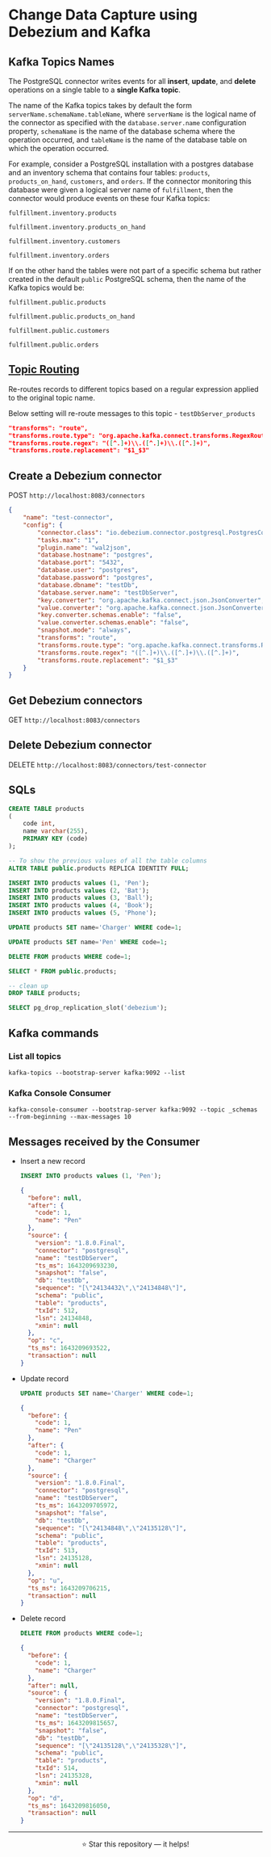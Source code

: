 # Change Data Capture using Debezium and Kafka

## Kafka Topics Names
The PostgreSQL connector writes events for all **insert**, **update**, and **delete** operations on a single table to a **single Kafka topic**.

The name of the Kafka topics takes by default the form `serverName.schemaName.tableName`, where `serverName` is the logical name of the connector as specified with the `database.server.name` configuration property, `schemaName` is the name of the database schema where the operation occurred, and `tableName` is the name of the database table on which the operation occurred.

For example, consider a PostgreSQL installation with a postgres database and an inventory schema that contains four tables: `products`, `products_on_hand`, `customers`, and `orders`. If the connector monitoring this database were given a logical server name of `fulfillment`, then the connector would produce events on these four Kafka topics:

```
fulfillment.inventory.products

fulfillment.inventory.products_on_hand

fulfillment.inventory.customers

fulfillment.inventory.orders
```

If on the other hand the tables were not part of a specific schema but rather created in the default `public` PostgreSQL schema, then the name of the Kafka topics would be:

```
fulfillment.public.products

fulfillment.public.products_on_hand

fulfillment.public.customers

fulfillment.public.orders
```

## [Topic Routing](https://debezium.io/documentation/reference/stable/transformations/topic-routing.html "Topic Routing")

Re-routes records to different topics based on a regular expression applied to the original topic name.

Below setting will re-route messages to this topic - `testDbServer_products`

```json
"transforms": "route",
"transforms.route.type": "org.apache.kafka.connect.transforms.RegexRouter",
"transforms.route.regex": "([^.]+)\\.([^.]+)\\.([^.]+)",
"transforms.route.replacement": "$1_$3"
```


## Create a Debezium connector

POST `http://localhost:8083/connectors`

```json
{
    "name": "test-connector",
    "config": {
        "connector.class": "io.debezium.connector.postgresql.PostgresConnector",
        "tasks.max": "1",
        "plugin.name": "wal2json",
        "database.hostname": "postgres",
        "database.port": "5432",
        "database.user": "postgres",
        "database.password": "postgres",
        "database.dbname": "testDb",
        "database.server.name": "testDbServer",
        "key.converter": "org.apache.kafka.connect.json.JsonConverter",
        "value.converter": "org.apache.kafka.connect.json.JsonConverter",
        "key.converter.schemas.enable": "false",
        "value.converter.schemas.enable": "false",
        "snapshot.mode": "always",
        "transforms": "route",
        "transforms.route.type": "org.apache.kafka.connect.transforms.RegexRouter",
        "transforms.route.regex": "([^.]+)\\.([^.]+)\\.([^.]+)",
        "transforms.route.replacement": "$1_$3"
    }
}
```


## Get Debezium connectors

GET `http://localhost:8083/connectors`


## Delete Debezium connector

DELETE `http://localhost:8083/connectors/test-connector`


## SQLs

```sql
CREATE TABLE products
(
    code int,
    name varchar(255),
    PRIMARY KEY (code)
);

-- To show the previous values of all the table columns
ALTER TABLE public.products REPLICA IDENTITY FULL;

INSERT INTO products values (1, 'Pen');
INSERT INTO products values (2, 'Bat');
INSERT INTO products values (3, 'Ball');
INSERT INTO products values (4, 'Book');
INSERT INTO products values (5, 'Phone');

UPDATE products SET name='Charger' WHERE code=1;

UPDATE products SET name='Pen' WHERE code=1;

DELETE FROM products WHERE code=1;

SELECT * FROM public.products;

-- clean up
DROP TABLE products;

SELECT pg_drop_replication_slot('debezium');
```

## Kafka commands

### List all topics

```
kafka-topics --bootstrap-server kafka:9092 --list
```

### Kafka Console Consumer

```
kafka-console-consumer --bootstrap-server kafka:9092 --topic _schemas --from-beginning --max-messages 10
```

## Messages received by the Consumer

* Insert a new record

  ```sql
  INSERT INTO products values (1, 'Pen');
  ```

  ```json
  {
    "before": null,
    "after": {
      "code": 1,
      "name": "Pen"
    },
    "source": {
      "version": "1.8.0.Final",
      "connector": "postgresql",
      "name": "testDbServer",
      "ts_ms": 1643209693230,
      "snapshot": "false",
      "db": "testDb",
      "sequence": "[\"24134432\",\"24134848\"]",
      "schema": "public",
      "table": "products",
      "txId": 512,
      "lsn": 24134848,
      "xmin": null
    },
    "op": "c",
    "ts_ms": 1643209693522,
    "transaction": null
  }
  ```
* Update record

  ```sql
  UPDATE products SET name='Charger' WHERE code=1;
  ```

  ```json
  {
    "before": {
      "code": 1,
      "name": "Pen"
    },
    "after": {
      "code": 1,
      "name": "Charger"
    },
    "source": {
      "version": "1.8.0.Final",
      "connector": "postgresql",
      "name": "testDbServer",
      "ts_ms": 1643209705972,
      "snapshot": "false",
      "db": "testDb",
      "sequence": "[\"24134848\",\"24135128\"]",
      "schema": "public",
      "table": "products",
      "txId": 513,
      "lsn": 24135128,
      "xmin": null
    },
    "op": "u",
    "ts_ms": 1643209706215,
    "transaction": null
  }
  ```

* Delete record

  ```sql
  DELETE FROM products WHERE code=1;
  ```

  ```json
  {
    "before": {
      "code": 1,
      "name": "Charger"
    },
    "after": null,
    "source": {
      "version": "1.8.0.Final",
      "connector": "postgresql",
      "name": "testDbServer",
      "ts_ms": 1643209815657,
      "snapshot": "false",
      "db": "testDb",
      "sequence": "[\"24135128\",\"24135328\"]",
      "schema": "public",
      "table": "products",
      "txId": 514,
      "lsn": 24135328,
      "xmin": null
    },
    "op": "d",
    "ts_ms": 1643209816050,
    "transaction": null
  }
  ```

---
<p align="center">
  ⭐ Star this repository — it helps!
</p>
